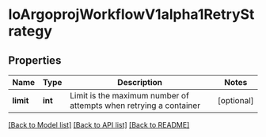 # IoArgoprojWorkflowV1alpha1RetryStrategy

## Properties
Name | Type | Description | Notes
------------ | ------------- | ------------- | -------------
**limit** | **int** | Limit is the maximum number of attempts when retrying a container | [optional] 

[[Back to Model list]](../README.md#documentation-for-models) [[Back to API list]](../README.md#documentation-for-api-endpoints) [[Back to README]](../README.md)


